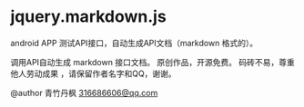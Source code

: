 # jquery.markdown.js

android  APP 测试API接口，自动生成API文档（markdown 格式的）。



调用API自动生成 markdown 接口文档。
原创作品，开源免费。
码砖不易，尊重他人劳动成果 ，请保留作者名字和QQ，谢谢。

@author 青竹丹枫  316686606@qq.com

